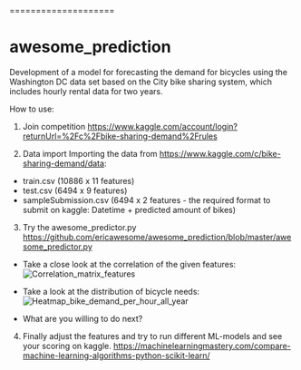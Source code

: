 ====================

awesome_prediction
====================

Development of a model for forecasting the demand for bicycles using the Washington DC data set based on the City bike sharing system, which includes hourly rental data for two years.


How to use:

1. Join competition
https://www.kaggle.com/account/login?returnUrl=%2Fc%2Fbike-sharing-demand%2Frules

2. Data import
Importing the data from https://www.kaggle.com/c/bike-sharing-demand/data: 
* train.csv (10886 x 11 features)
* test.csv (6494 x 9 features)
* sampleSubmission.csv (6494 x 2 features - the required format to submit on kaggle: Datetime + predicted amount of bikes)

3. Try the awesome_predictor.py
https://github.com/ericawesome/awesome_prediction/blob/master/awesome_predictor.py

* Take a close look at the correlation of the given features:
![Correlation_matrix_features](https://user-images.githubusercontent.com/48921737/61363737-d1c4dd00-a884-11e9-9a6d-710e409fc142.png)

* Take a look at the distribution of bicycle needs:
![Heatmap_bike_demand_per_hour_all_year](https://user-images.githubusercontent.com/48921737/61363739-d1c4dd00-a884-11e9-8f3c-a520c9245d81.png)

* What are you willing to do next?


4. Finally adjust the features and try to run different ML-models and see your scoring on kaggle.
https://machinelearningmastery.com/compare-machine-learning-algorithms-python-scikit-learn/

